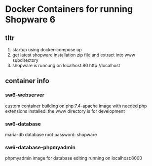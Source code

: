 # Docker Containers for running Shopware 6

## tltr
1. startup using docker-compose up
2. get latest shopware installation zip file and extract into www subdirectory
3. shopware is runnung on localhost:80 http://localhost

## container info
### sw6-webserver
custom container building on php:7.4-apache image with needed php extensions installed. 
the www directory is for development
### sw6-database
maria-db database 
root password: shopware
### sw6-database-phpmyadmin
phpmyadmin image for database editing running on localhost:8000
